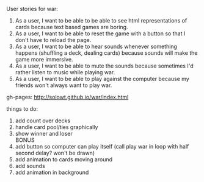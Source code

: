 User stories for war:<br />
1. As a user, I want to be able to be able to see html representations of cards because text based games are boring.<br />
2. As a user, I want to be able to reset the game with a button so that I don't have to reload the page.<br />
3. As a user, I want to be able to hear sounds whenever something happens (shuffling a deck, dealing cards) because sounds will make the game more immersive.<br />
4. As a user, I want to be able to mute the sounds because sometimes I'd rather listen to music while playing war.<br />
5. As a user, I want to be able to play against the computer because my friends won't always want to play war.<br />

gh-pages: http://solowt.github.io/war/index.html

things to do:<br />
1. add count over decks <br />
2. handle card pool/ties graphically<br />
3. show winner and loser <br />
BONUS<br />
4. add button so computer can play itself (call play war in loop with half second delay? won't be drawn)<br />
5. add animation to cards moving around<br />
6. add sounds<br />
7. add animation in background
